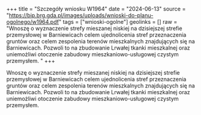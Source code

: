 +++
title = "Szczegóły wniosku W1964"
date = "2024-06-13"
source = "https://bip.brg.gda.pl/images/uploads/wnioski-do-planu-ogolnego/w1964.pdf"
tags = ["wnioski-ogolne"]
geolinks = []
raw = "Wnoszę o wyznaczenie strefy mieszanej niskiej na dzisiejszej strefie przemysłowej w Barniewicach celem ujednolicenia stref przeznaczenia gruntów oraz celem zespolenia terenów mieszkalnych znajdujących się na Barniewicach. Pozwoli to na zbudowanie Lrwałej tkanki mieszkalnej oraz uniemożliwi otoczenie zabudowy mieszkaniowo-usługowej czystym przemysłem. "
+++

Wnoszę o wyznaczenie strefy mieszanej niskiej na dzisiejszej strefie przemysłowej w
Barniewicach celem ujednolicenia stref przeznaczenia gruntów oraz celem zespolenia terenów
mieszkalnych znajdujących się na Barniewicach. Pozwoli to na zbudowanie Lrwałej tkanki
mieszkalnej oraz uniemożliwi otoczenie zabudowy mieszkaniowo-usługowej czystym
przemysłem.



